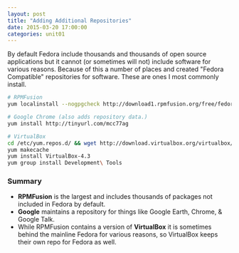 ```yaml
---
layout: post
title: "Adding Additional Repositories"
date: 2015-03-20 17:00:00
categories: unit01
---
```


By default Fedora include thousands and thousands of open source applications but it cannot (or sometimes will not)
include software for various reasons.  Because of this a number of places and created "Fedora Compatible" repositories
for software.  These are ones I most commonly install.

```bash
# RPMFusion
yum localinstall --nogpgcheck http://download1.rpmfusion.org/free/fedora/rpmfusion-free-release-$(rpm -E %fedora).noarch.rpm http://download1.rpmfusion.org/nonfree/fedora/rpmfusion-nonfree-release-$(rpm -E %fedora).noarch.rpm

# Google Chrome (also adds repository data.)
yum install http://tinyurl.com/mcc77ag

# VirtualBox
cd /etc/yum.repos.d/ && wget http://download.virtualbox.org/virtualbox/rpm/fedora/virtualbox.repo
yum makecache
yum install VirtualBox-4.3
yum group install Development\ Tools
```

### Summary

* __RPMFusion__ is the largest and includes thousands of packages not included in Fedora by default.  
* __Google__ maintains a repository for things like Google Earth, Chrome, & Google Talk.  
* While RPMFusion contains a version of __VirtualBox__ it is sometimes behind the mainline Fedora for various reasons, so VirtualBox keeps their own repo for Fedora
as well.
